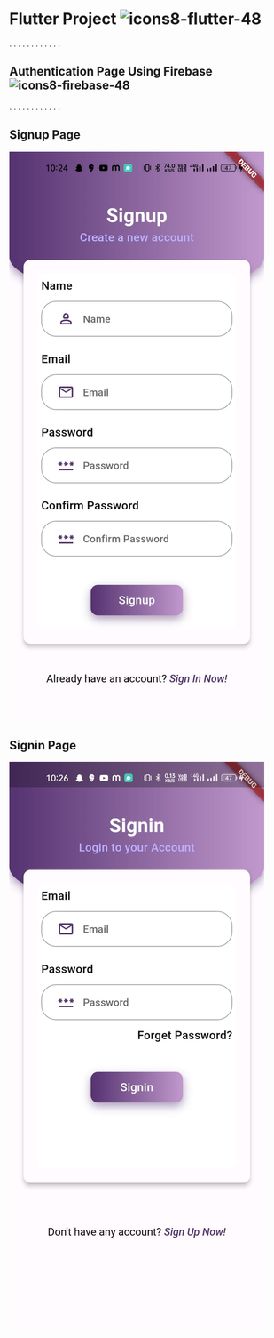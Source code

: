# Flutter Project ![icons8-flutter-48](https://github.com/TechboyVerma/Authentication_Page_Ui_with_Firebase/assets/114131682/7e8a34c6-2d96-4acd-a870-e84eb8a9048c)
.
.
.
.
.
.
.
.
.
.
.
.
## Authentication Page Using Firebase![icons8-firebase-48](https://github.com/TechboyVerma/Authentication_Page_Ui_with_Firebase/assets/114131682/eb7d0e71-0a35-47ba-9c4c-304ffc341787)
.
.
.
.
.
.
.
.
.
.
.
.

## Signup Page

![Signup Page](assets/Screenshots/Register%20Page.jpg)

## Signin Page

![Signin Page](assets/Screenshots/Signup%20Page.jpg)
